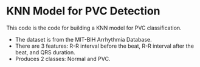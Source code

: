 # KNN Model for PVC Detection

This code is the code for building a KNN model for PVC classification.
- The dataset is from the MIT-BIH Arrhythmia Database.
- There are 3 features: R-R interval before the beat, R-R interval after the beat, and QRS duration.
- Produces 2 classes: Normal and PVC.
